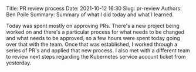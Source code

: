 Title: PR review process
Date: 2021-10-12 16:30
Slug: pr-review
Authors: Ben Poile
Summary: Summary of what I did today and what I learned.

Today was spent mostly on approving PRs. There's a new project being worked on and there's a particular 
process for what needs to be changed and what needs to be approved, so a few hours were spent today going
over that with the team. Once that was established, I worked through a series of PR's and applied that 
new process. I also met with a different team to review next steps regarding the Kubernetes service account
ticket from yesterday.